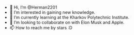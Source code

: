 - 👋 Hi, I’m @Herman2201
- 👀 I’m interested in gaining new knowledge.
- 🌱 I’m currently learning at the Kharkov Polytechnic Institute.
- 💞️ I’m looking to collaborate on with Elon Musk and Apple.
- 📫 How to reach me by stars :D

<!---
Herman2201/Herman2201 is a ✨ special ✨ repository because its `README.md` (this file) appears on your GitHub profile.
You can click the Preview link to take a look at your changes.
--->
